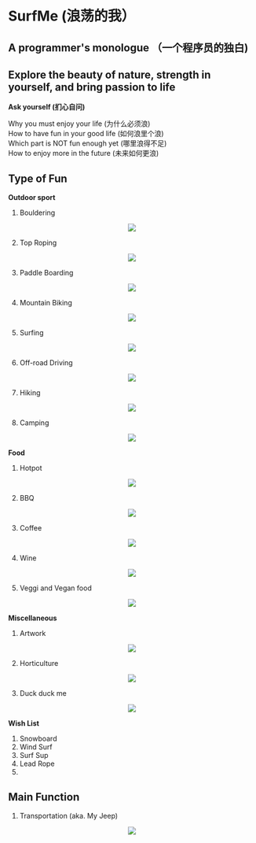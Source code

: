 # SurfMe (浪荡的我）
## A programmer's monologue （一个程序员的独白)
## Explore the beauty of nature, strength in yourself, and bring passion to life

**Ask yourself (扪心自问)**

Why you must enjoy your life (为什么必须浪) <br />
How to have fun in your good life (如何浪里个浪) <br />
Which part is NOT fun enough yet (哪里浪得不足) <br />
How to enjoy more in the future (未来如何更浪) <br />

## Type of Fun
**Outdoor sport**

1. Bouldering
<p align="center">
  <img src="/Video/Bouldering.gif">
</p>

2. Top Roping
<p align="center">
  <img src="/Video/TopRoping.gif">
</p>

3. Paddle Boarding
<p align="center">
  <img src="/Video/PaddleBoarding.gif">
</p>

4. Mountain Biking
<p align="center">
  <img src="/Video/MTB.gif">
</p>

5. Surfing
<p align="center">
  <img src="/Video/Surfing.gif">
</p>

6. Off-road Driving
<p align="center">
  <img src="/Video/Offroad.gif">
</p>

7. Hiking
<p align="center">
  <img src="/Video/Hiking.gif">
</p>

8. Camping
<p align="center">
  <img src="/Video/Camping.gif">
</p>
   
**Food**
1. Hotpot
<p align="center">
  <img src="/Video/Hotpot.gif">
</p>

2. BBQ
<p align="center">
  <img src="/Video/BBQ.gif">
</p>

3. Coffee
<p align="center">
  <img src="/Video/Coffee.gif">
</p>

4. Wine
<p align="center">
  <img src="/Video/Wine.gif">
</p>

5. Veggi and Vegan food
<p align="center">
  <img src="/Video/Veggi.gif">
</p>

**Miscellaneous**

1. Artwork
<p align="center">
  <img src="/Video/Artwork.gif">
</p>

2. Horticulture
<p align="center">
  <img src="/Video/Horticulutre.gif">
</p>

3. Duck duck me
<p align="center">
  <img src="/Video/Duck.gif">
</p>

**Wish List**

1. Snowboard
2. Wind Surf
3. Surf Sup
4. Lead Rope
5. 


## Main Function

1. Transportation (aka. My Jeep)
<p align="center">
  <img src="/Video/MyJeep.gif">
</p>



